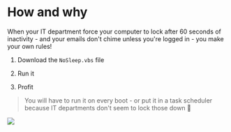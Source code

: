 # How and why
When your IT department force your computer to lock after 60 seconds of inactivity - and your emails don't chime unless you're logged in - you make your own rules!

1. Download the `NoSleep.vbs` file

2. Run it

3. Profit

> You will have to run it on every boot - or put it in a task scheduler because IT departments don't seem to lock those down :shrug:

![](https://media.giphy.com/media/eaECZB7V6GACc/source.gif)
